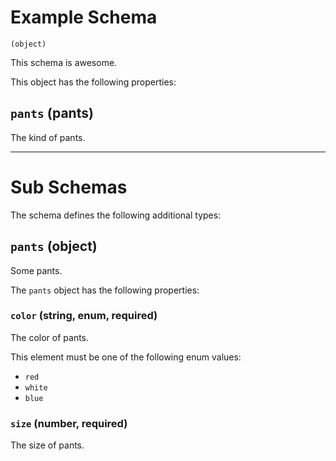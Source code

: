 # Example Schema
`(object)`

This schema is awesome.

This object has the following properties:

## `pants` (pants)

The kind of pants.

---

# Sub Schemas

The schema defines the following additional types:

## `pants` (object)

Some pants.

The `pants` object has the following properties:

### `color` (string, enum, required)

The color of pants.

This element must be one of the following enum values:

* `red`
* `white`
* `blue`

### `size` (number, required)

The size of pants.